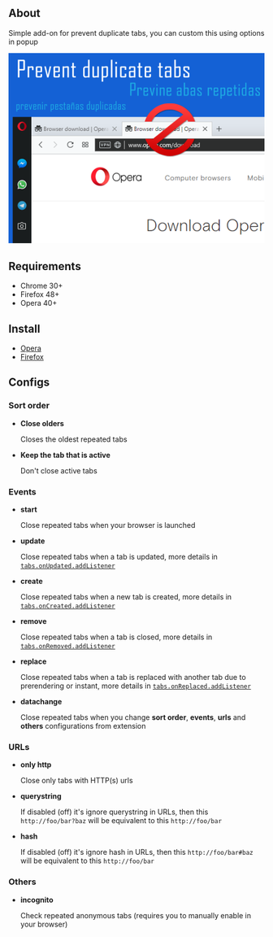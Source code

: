 ## About

Simple add-on for prevent duplicate tabs, you can custom this using options in popup

![promocional](promo.png)

## Requirements

- Chrome 30+
- Firefox 48+
- Opera 40+

## Install

- [Opera](https://addons.opera.com/en/extensions/details/prevent-duplicate-tabs/)
- [Firefox](https://addons.mozilla.org/en-US/firefox/addon/smart-prevent-duplicate-tabs/)

## Configs

### Sort order

- **Close olders**

    Closes the oldest repeated tabs

- **Keep the tab that is active**

    Don't close active tabs

### Events

- **start**

    Close repeated tabs when your browser is launched

- **update**

    Close repeated tabs when a tab is updated, more details in [`tabs.onUpdated.addListener`](https://developer.chrome.com/extensions/tabs#event-onUpdated)

- **create**

    Close repeated tabs when a new tab is created, more details in [`tabs.onCreated.addListener`](https://developer.chrome.com/extensions/tabs#event-onCreated)

- **remove**

    Close repeated tabs when a tab is closed, more details in [`tabs.onRemoved.addListener`](https://developer.chrome.com/extensions/tabs#event-onRemoved)

- **replace**

    Close repeated tabs when a tab is replaced with another tab due to prerendering or instant, more details in [`tabs.onReplaced.addListener`](https://developer.chrome.com/extensions/tabs#event-onReplaced)

- **datachange**

    Close repeated tabs when you change **sort order**, **events**, **urls** and **others** configurations from extension

### URLs

- **only http**

    Close only tabs with HTTP(s) urls

- **querystring**

    If disabled (off) it's ignore querystring in URLs, then this `http://foo/bar?baz` will be equivalent to this `http://foo/bar`

- **hash**

    If disabled (off) it's ignore hash in URLs, then this `http://foo/bar#baz` will be equivalent to this `http://foo/bar`

### Others

- **incognito**

    Check repeated anonymous tabs (requires you to manually enable in your browser)
